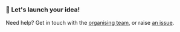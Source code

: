 ### &#128640; Let's launch your idea!

Need help? Get in touch with the [organising team](/about), or raise [an issue](https://github.com/dribdat/dribdat/issues).
